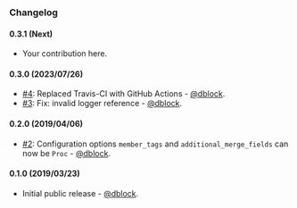 ### Changelog

#### 0.3.1 (Next)

* Your contribution here.

#### 0.3.0 (2023/07/26)

* [#4](https://github.com/slack-ruby/slack-ruby-bot-server-mailchimp/pull/4): Replaced Travis-CI with GitHub Actions - [@dblock](https://github.com/dblock).
* [#3](https://github.com/slack-ruby/slack-ruby-bot-server-mailchimp/pull/3): Fix: invalid logger reference - [@dblock](https://github.com/dblock).

#### 0.2.0 (2019/04/06)

* [#2](https://github.com/slack-ruby/slack-ruby-bot-server-mailchimp/pull/2): Configuration options `member_tags` and `additional_merge_fields` can now be `Proc` - [@dblock](https://github.com/dblock).

#### 0.1.0 (2019/03/23)

* Initial public release - [@dblock](https://github.com/dblock).
